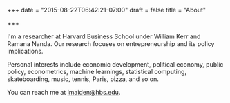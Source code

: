 +++
date = "2015-08-22T06:42:21-07:00"
draft = false
title = "About"

+++

I'm a researcher at Harvard Business School under William Kerr and Ramana Nanda. Our research focuses on entrepreneurship and its policy implications.

Personal interests include economic development, political economy, public policy, econometrics, machine learnings, statistical computing, skateboarding, music, tennis, Paris, pizza, and so on.

You can reach me at lmaiden@hbs.edu.

